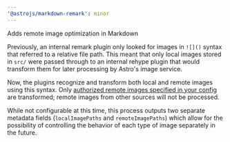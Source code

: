 ```yaml
---
'@astrojs/markdown-remark': minor
---
```


Adds remote image optimization in Markdown

Previously, an internal remark plugin only looked for images in `![]()` syntax that referred to a relative file path. This meant that only local images stored in `src/` were passed through to an internal rehype plugin that would transform them for later processing by Astro's image service.

Now, the plugins recognize and transform both local and remote images using this syntax. Only [authorized remote images specified in your config](https://docs.astro.build/en/guides/images/#authorizing-remote-images) are transformed; remote images from other sources will not be processed.

While not configurable at this time, this process outputs two separate metadata fields (`localImagePaths` and `remoteImagePaths`) which allow for the possibility of controlling the behavior of each type of image separately in the future.
